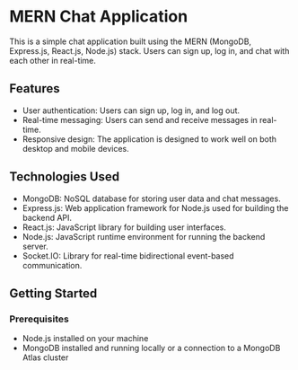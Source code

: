 # MERN Chat Application

This is a simple chat application built using the MERN (MongoDB, Express.js, React.js, Node.js) stack. Users can sign up, log in, and chat with each other in real-time.

## Features

- User authentication: Users can sign up, log in, and log out.
- Real-time messaging: Users can send and receive messages in real-time.
- Responsive design: The application is designed to work well on both desktop and mobile devices.

## Technologies Used

- MongoDB: NoSQL database for storing user data and chat messages.
- Express.js: Web application framework for Node.js used for building the backend API.
- React.js: JavaScript library for building user interfaces.
- Node.js: JavaScript runtime environment for running the backend server.
- Socket.IO: Library for real-time bidirectional event-based communication.

## Getting Started

### Prerequisites

- Node.js installed on your machine
- MongoDB installed and running locally or a connection to a MongoDB Atlas cluster

